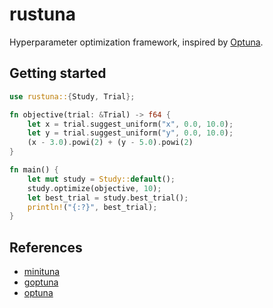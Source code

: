 # rustuna

Hyperparameter optimization framework, inspired by [Optuna](https://github.com/optuna/optuna).

## Getting started

```rust
use rustuna::{Study, Trial};

fn objective(trial: &Trial) -> f64 {
    let x = trial.suggest_uniform("x", 0.0, 10.0);
    let y = trial.suggest_uniform("y", 0.0, 10.0);
    (x - 3.0).powi(2) + (y - 5.0).powi(2)
}

fn main() {
    let mut study = Study::default();
    study.optimize(objective, 10);
    let best_trial = study.best_trial();
    println!("{:?}", best_trial);
}
```

## References
* [minituna](https://github.com/c-bata/minituna)
* [goptuna](https://github.com/c-bata/goptuna)
* [optuna](https://github.com/optuna/optuna)
